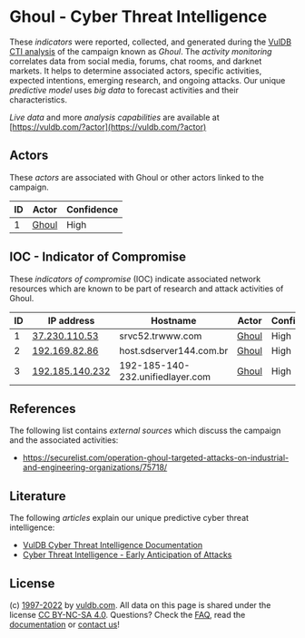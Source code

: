 # Ghoul - Cyber Threat Intelligence

These _indicators_ were reported, collected, and generated during the [VulDB CTI analysis](https://vuldb.com/?kb.cti) of the campaign known as _Ghoul_. The _activity monitoring_ correlates data from social media, forums, chat rooms, and darknet markets. It helps to determine associated actors, specific activities, expected intentions, emerging research, and ongoing attacks. Our unique _predictive model_ uses _big data_ to forecast activities and their characteristics.

_Live data_ and more _analysis capabilities_ are available at [https://vuldb.com/?actor](https://vuldb.com/?actor)

## Actors

These _actors_ are associated with Ghoul or other actors linked to the campaign.

ID | Actor | Confidence
-- | ----- | ----------
1 | [Ghoul](https://vuldb.com/?actor.ghoul) | High

## IOC - Indicator of Compromise

These _indicators of compromise_ (IOC) indicate associated network resources which are known to be part of research and attack activities of Ghoul.

ID | IP address | Hostname | Actor | Confidence
-- | ---------- | -------- | ----- | ----------
1 | [37.230.110.53](https://vuldb.com/?ip.37.230.110.53) | srvc52.trwww.com | [Ghoul](https://vuldb.com/?actor.ghoul) | High
2 | [192.169.82.86](https://vuldb.com/?ip.192.169.82.86) | host.sdserver144.com.br | [Ghoul](https://vuldb.com/?actor.ghoul) | High
3 | [192.185.140.232](https://vuldb.com/?ip.192.185.140.232) | 192-185-140-232.unifiedlayer.com | [Ghoul](https://vuldb.com/?actor.ghoul) | High

## References

The following list contains _external sources_ which discuss the campaign and the associated activities:

* https://securelist.com/operation-ghoul-targeted-attacks-on-industrial-and-engineering-organizations/75718/

## Literature

The following _articles_ explain our unique predictive cyber threat intelligence:

* [VulDB Cyber Threat Intelligence Documentation](https://vuldb.com/?kb.cti)
* [Cyber Threat Intelligence - Early Anticipation of Attacks](https://www.scip.ch/en/?labs.20201022)

## License

(c) [1997-2022](https://vuldb.com/?kb.changelog) by [vuldb.com](https://vuldb.com/?kb.about). All data on this page is shared under the license [CC BY-NC-SA 4.0](https://creativecommons.org/licenses/by-nc-sa/4.0/). Questions? Check the [FAQ](https://vuldb.com/?kb.faq), read the [documentation](https://vuldb.com/?kb) or [contact us](https://vuldb.com/?contact)!
